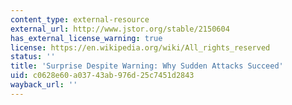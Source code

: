 ```yaml
---
content_type: external-resource
external_url: http://www.jstor.org/stable/2150604
has_external_license_warning: true
license: https://en.wikipedia.org/wiki/All_rights_reserved
status: ''
title: 'Surprise Despite Warning: Why Sudden Attacks Succeed'
uid: c0628e60-a037-43ab-976d-25c7451d2843
wayback_url: ''
---
```

